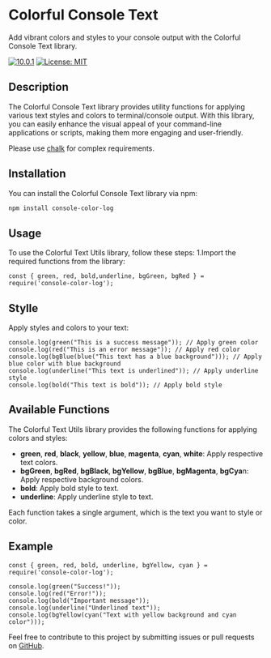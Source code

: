 # Colorful Console Text

Add vibrant colors and styles to your console output with the Colorful Console Text library.

[![10.0.1](https://badge.fury.io/js/colorful-console-text.svg)](https://badge.fury.io/js/)
[![License: MIT](https://img.shields.io/badge/License-MIT-yellow.svg)](https://opensource.org/licenses/MIT)

## Description

The Colorful Console Text library provides utility functions for applying various text styles and colors to terminal/console output. With this library, you can easily enhance the visual appeal of your command-line applications or scripts, making them more engaging and user-friendly.

Please use [chalk](https://github.com/chalk/chalk)  for complex requirements.

## Installation

You can install the Colorful Console Text library via npm:

```bash
npm install console-color-log
```
## Usage
To use the Colorful Text Utils library, follow these steps:
1.Import the required functions from the library:
```
const { green, red, bold,underline, bgGreen, bgRed } = require('console-color-log');
```
## Stylle 
Apply styles and colors to your text:

```
console.log(green("This is a success message")); // Apply green color
console.log(red("This is an error message")); // Apply red color
console.log(bgBlue(blue("This text has a blue background"))); // Apply blue color with blue background
console.log(underline("This text is underlined")); // Apply underline style
console.log(bold("This text is bold")); // Apply bold style
```
## Available Functions
The Colorful Text Utils library provides the following functions for applying colors and styles:

* **green**, **red**, **black**, **yellow**, **blue**, **magenta**, **cyan**, **white**: Apply respective text colors.
* **bgGreen**, **bgRed**, **bgBlack**, **bgYellow**, **bgBlue**, **bgMagenta**, **bgCya**n: Apply respective background colors.
* **bold**: Apply bold style to text.
* **underline**: Apply underline style to text.

Each function takes a single argument, which is the text you want to style or color.
## Example
```
const { green, red, bold, underline, bgYellow, cyan } = require('console-color-log');

console.log(green("Success!"));
console.log(red("Error!"));
console.log(bold("Important message"));
console.log(underline("Underlined text"));
console.log(bgYellow(cyan("Text with yellow background and cyan color")));
```
Feel free to contribute to this project by submitting issues or pull requests on [GitHub](https://pages.github.com/).


